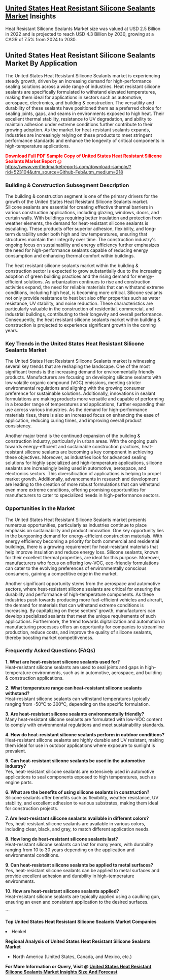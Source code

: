 <h2><a href="https://www.verifiedmarketreports.com/download-sample/?rid=523104&amp;utm_source=Github-Feb&amp;utm_medium=218" target="_blank">United States Heat Resistant Silicone Sealants Market</a> Insights</h2><p>Heat Resistant Silicone Sealants Market size was valued at USD 2.5 Billion in 2022 and is projected to reach USD 4.3 Billion by 2030, growing at a CAGR of 7.5% from 2024 to 2030.</p><p> <h2>United States Heat Resistant Silicone Sealants Market By Application</h2> <p>The United States Heat Resistant Silicone Sealants market is experiencing steady growth, driven by an increasing demand for high-performance sealing solutions across a wide range of industries. Heat resistant silicone sealants are specifically formulated to withstand elevated temperatures, making them ideal for applications in sectors such as automotive, aerospace, electronics, and building & construction. The versatility and durability of these sealants have positioned them as a preferred choice for sealing joints, gaps, and seams in environments exposed to high heat. Their excellent thermal stability, resistance to UV degradation, and ability to maintain adhesion under extreme conditions further contribute to their growing adoption. As the market for heat-resistant sealants expands, industries are increasingly relying on these products to meet stringent performance standards and enhance the longevity of critical components in high-temperature applications. <p><span class=""><span style="color: #ff0000;"><strong>Download Full PDF Sample Copy of United States Heat Resistant Silicone Sealants Market Report</strong> @ </span><a href="https://www.verifiedmarketreports.com/download-sample/?rid=523104&amp;utm_source=Github-Feb&amp;utm_medium=218" target="_blank">https://www.verifiedmarketreports.com/download-sample/?rid=523104&amp;utm_source=Github-Feb&amp;utm_medium=218</a></span></p></p> <h3>Building & Construction Subsegment Description</h3> <p>The building & construction segment is one of the primary drivers for the growth of the United States Heat Resistant Silicone Sealants market. Silicone sealants are essential for creating effective thermal barriers in various construction applications, including glazing, windows, doors, and curtain walls. With buildings requiring better insulation and protection from weather elements, the demand for heat-resistant silicone sealants is escalating. These products offer superior adhesion, flexibility, and long-term durability under both high and low temperatures, ensuring that structures maintain their integrity over time. The construction industry's ongoing focus on sustainability and energy efficiency further emphasizes the need for high-performance sealants capable of reducing energy consumption and enhancing thermal comfort within buildings. <p>The heat resistant silicone sealants market within the building & construction sector is expected to grow substantially due to the increasing adoption of green building practices and the rising demand for energy-efficient solutions. As urbanization continues to rise and construction activities expand, the need for reliable materials that can withstand extreme conditions, including high heat, is becoming more critical. Silicone sealants not only provide resistance to heat but also offer properties such as water resistance, UV stability, and noise reduction. These characteristics are particularly valuable in the construction of residential, commercial, and industrial buildings, contributing to their longevity and overall performance. Consequently, the heat resistant silicone sealants market within building & construction is projected to experience significant growth in the coming years.</p> <h3>Key Trends in the United States Heat Resistant Silicone Sealants Market</h3> <p>The United States Heat Resistant Silicone Sealants market is witnessing several key trends that are reshaping the landscape. One of the most significant trends is the increasing demand for environmentally friendly products. Manufacturers are focusing on developing silicone sealants with low volatile organic compound (VOC) emissions, meeting stricter environmental regulations and aligning with the growing consumer preference for sustainable solutions. Additionally, innovations in sealant formulations are making products more versatile and capable of performing in a broader range of temperatures and applications, further expanding their use across various industries. As the demand for high-performance materials rises, there is also an increased focus on enhancing the ease of application, reducing curing times, and improving overall product consistency. <p>Another major trend is the continued expansion of the building & construction industry, particularly in urban areas. With the ongoing push towards energy-efficient and sustainable construction practices, heat-resistant silicone sealants are becoming a key component in achieving these objectives. Moreover, as industries look for advanced sealing solutions for highly specialized and high-temperature applications, silicone sealants are increasingly being used in automotive, aerospace, and electronics sectors. This diversification of applications is helping to propel market growth. Additionally, advancements in research and development are leading to the creation of more robust formulations that can withstand even more extreme conditions, offering promising opportunities for manufacturers to cater to specialized needs in high-performance sectors.</p> <h3>Opportunities in the Market</h3> <p>The United States Heat Resistant Silicone Sealants market presents numerous opportunities, particularly as industries continue to place emphasis on sustainability and product innovation. One key opportunity lies in the burgeoning demand for energy-efficient construction materials. With energy efficiency becoming a priority for both commercial and residential buildings, there is a growing requirement for heat-resistant materials that help improve insulation and reduce energy loss. Silicone sealants, known for their excellent thermal properties, are ideal for this purpose. Moreover, manufacturers who focus on offering low-VOC, eco-friendly formulations can cater to the evolving preferences of environmentally conscious consumers, gaining a competitive edge in the market.</p> <p>Another significant opportunity stems from the aerospace and automotive sectors, where heat-resistant silicone sealants are critical for ensuring the durability and performance of high-temperature components. As these industries push towards producing more fuel-efficient vehicles and aircraft, the demand for materials that can withstand extreme conditions is increasing. By capitalizing on these sectors’ growth, manufacturers can develop specialized sealants that meet the unique requirements of such applications. Furthermore, the trend towards digitalization and automation in manufacturing processes offers an opportunity for companies to streamline production, reduce costs, and improve the quality of silicone sealants, thereby boosting market competitiveness.</p> <h3>Frequently Asked Questions (FAQs)</h3> <p><strong>1. What are heat-resistant silicone sealants used for?</strong><br>Heat-resistant silicone sealants are used to seal joints and gaps in high-temperature environments, such as in automotive, aerospace, and building & construction applications.</p> <p><strong>2. What temperature range can heat-resistant silicone sealants withstand?</strong><br>Heat-resistant silicone sealants can withstand temperatures typically ranging from -50°C to 300°C, depending on the specific formulation.</p> <p><strong>3. Are heat-resistant silicone sealants environmentally friendly?</strong><br>Many heat-resistant silicone sealants are formulated with low-VOC content to comply with environmental regulations and meet sustainability standards.</p> <p><strong>4. How do heat-resistant silicone sealants perform in outdoor conditions?</strong><br>Heat-resistant silicone sealants are highly durable and UV resistant, making them ideal for use in outdoor applications where exposure to sunlight is prevalent.</p> <p><strong>5. Can heat-resistant silicone sealants be used in the automotive industry?</strong><br>Yes, heat-resistant silicone sealants are extensively used in automotive applications to seal components exposed to high temperatures, such as engine parts.</p> <p><strong>6. What are the benefits of using silicone sealants in construction?</strong><br>Silicone sealants offer benefits such as flexibility, weather resistance, UV stability, and excellent adhesion to various substrates, making them ideal for construction projects.</p> <p><strong>7. Are heat-resistant silicone sealants available in different colors?</strong><br>Yes, heat-resistant silicone sealants are available in various colors, including clear, black, and gray, to match different application needs.</p> <p><strong>8. How long do heat-resistant silicone sealants last?</strong><br>Heat-resistant silicone sealants can last for many years, with durability ranging from 10 to 30 years depending on the application and environmental conditions.</p> <p><strong>9. Can heat-resistant silicone sealants be applied to metal surfaces?</strong><br>Yes, heat-resistant silicone sealants can be applied to metal surfaces and provide excellent adhesion and durability in high-temperature environments.</p> <p><strong>10. How are heat-resistant silicone sealants applied?</strong><br>Heat-resistant silicone sealants are typically applied using a caulking gun, ensuring an even and consistent application to the desired surfaces.</p> ```</p><p><strong>Top United States Heat Resistant Silicone Sealants Market Companies</strong></p><div data-test-id=""><p><li>Henkel</li></p><div><strong>Regional Analysis of&nbsp;United States Heat Resistant Silicone Sealants Market</strong></div><ul><li dir="ltr"><p dir="ltr">North America&nbsp;(United States, Canada, and Mexico, etc.)</p></li></ul><p><strong>For More Information or Query, Visit @&nbsp;</strong><strong><a href="https://www.verifiedmarketreports.com/product/heat-resistant-silicone-sealants-market/?utm_source=Github-Feb&amp;utm_medium=218" target="_blank">United States Heat Resistant Silicone Sealants Market Insights Size And Forecast</a></strong></p></div>
